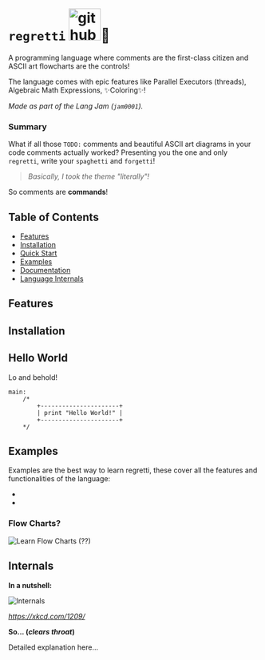 # `regretti` <img src="https://emojipedia-us.s3.dualstack.us-west-1.amazonaws.com/thumbs/120/google/298/pinched-fingers_1f90c.png" height="64" width="64" alt="github doesn't have this emoji :(">🍝

A programming language where comments are the first-class citizen and ASCII art flowcharts are the controls!

The language comes with epic features like Parallel Executors (threads), Algebraic Math Expressions, ✨Coloring✨!

_Made as part of the Lang Jam (`jam0001`)._

### Summary

What if all those `TODO:` comments and beautiful ASCII art diagrams in your code comments actually worked? Presenting you the one and only `regretti`, write your `spaghetti` and `forgetti`!

> _Basically, I took the theme "literally"!_

So comments are **commands**!

## Table of Contents

* [Features](#features)
* [Installation](#installation)
* [Quick Start](#hello-world)
* [Examples](#examples)
* [Documentation](#documentation)
* [Language Internals](#internals)

## Features

## Installation

## Hello World

Lo and behold!

```
main:
    /*
        +----------------------+
        | print "Hello World!" |
        +----------------------+
    */
```

## Examples

Examples are the best way to learn regretti, these cover all the features and functionalities of the language:

-
-

### Flow Charts?

![Learn Flow Charts](https://imgs.xkcd.com/comics/flow_charts.png) (??)

## Internals

**In a nutshell:**

![Internals](https://imgs.xkcd.com/comics/encoding.png)

_https://xkcd.com/1209/_

**So... (_clears throat_)**

Detailed explanation here...
